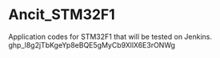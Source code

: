 # Ancit_STM32F1
Application codes for STM32F1 that will be tested on Jenkins.
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
